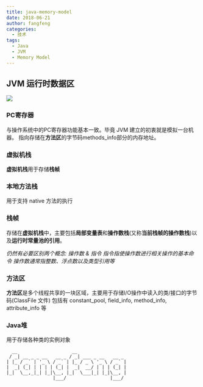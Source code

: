 ```yaml
---
title: java-memory-model 
date: 2018-06-21
author: fangfeng
categories:
  - 技术
tags:
  - Java
  - JVM
  - Memory Model
---
```


## JVM 运行时数据区

![](https://ws4.sinaimg.cn/large/006tNc79gy1ft5osi6it1j31kw0ql78e.jpg)
<!--more-->

### PC寄存器

与操作系统中的PC寄存器功能基本一致。毕竟 JVM 建立的初衷就是模拟一台机器。
指向存储在**方法区**的字节码methods\_info部分的内存地址。

### 虚拟机栈

**虚拟机栈**用于存储**栈帧**

### 本地方法栈

用于支持 native 方法的执行

### 栈帧

存储在**虚拟机栈**中，主要包括**局部变量表**和**操作数栈**(又称**当前栈帧的操作数栈**)以及**运行时常量池的引用**。

*仍然有必要区别两个概念: 操作数 & 指令*
*指令指使操作数进行相关操作的基本命令*
*操作数通常指整数、浮点数以及类型引用等*

### 方法区

**方法区**是多个线程共享的一块区域，主要用于存储I/O操作中读入的类/接口的字节码(ClassFile 文件)
包括有 constant\_pool, field\_info, method\_info, attribute\_info 等

### Java堆

用于存储各种类的实例对象
```plain
  __                    __                  
 / _| __ _ _ __   __ _ / _| ___ _ __   __ _ 
| |_ / _` | '_ \ / _` | |_ / _ \ '_ \ / _` |
|  _| (_| | | | | (_| |  _|  __/ | | | (_| |
|_|  \__,_|_| |_|\__, |_|  \___|_| |_|\__, |
                 |___/                |___/ 
```
